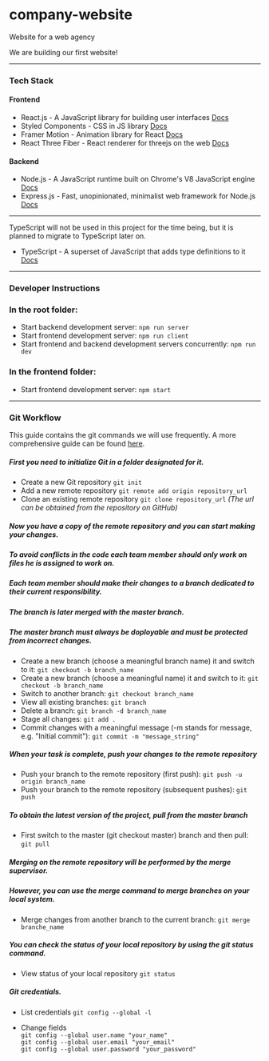 # company-website
Website for a web agency

We are building our first website!

***

### Tech Stack
#### Frontend
* React.js - A JavaScript library for building user interfaces
[Docs](https://reactjs.org/docs/getting-started.html)
* Styled Components - CSS in JS library
[Docs](https://styled-components.com/docs)
* Framer Motion - Animation library for React
[Docs](https://www.framer.com/motion/)
* React Three Fiber - React renderer for threejs on the web 
[Docs](https://github.com/pmndrs/react-three-fiber)

#### Backend
* Node.js - A JavaScript runtime built on Chrome's V8 JavaScript engine
[Docs](https://nodejs.org/en/docs/)
* Express.js - Fast, unopinionated, minimalist web framework for Node.js
[Docs](https://expressjs.com/)

***
TypeScript will not be used in this project for the time being, but it is planned
to migrate to TypeScript later on.
* TypeScript - A superset of JavaScript that adds type definitions to it
[Docs](https://www.typescriptlang.org/docs/)

***

### Developer Instructions

### In the root folder:
* Start backend development server:
```npm run server```
* Start frontend development server:
```npm run client```
* Start frontend and backend development servers concurrently:
```npm run dev```

### In the frontend folder:
* Start frontend development server:
```npm start```

***

### Git Workflow
This guide contains the git commands we will use frequently.
A more comprehensive guide can be found [here](https://www.atlassian.com/git).

##### First you need to initialize Git in a folder designated for it.
* Create a new Git repository 
```git init```
* Add a new remote repository 
```git remote add origin repository_url```
* Clone an existing remote repository 
```git clone repository_url```
*(The url can be obtained from the repository on GitHub)*
##### Now you have a copy of the remote repository and you can start making your changes.
##### To avoid conflicts in the code each team member should only work on files he is assigned to work on.
##### Each team member should make their changes to a branch dedicated to their current responsibility.
##### The branch is later merged with the master branch.
##### The master branch must always be doployable and must be protected from incorrect changes.
* Create a new branch (choose a meaningful branch name) it and switch to it:
```git checkout -b branch_name```
* Create a new branch (choose a meaningful name) it and switch to it:
```git checkout -b branch_name```
* Switch to another branch:
```git checkout branch_name```
* View all existing branches:
```git branch```
* Delete a branch:
```git branch -d branch_name```
* Stage all changes:
```git add .```
* Commit changes with a meaningful message (-m stands for message, e.g. "Initial commit"):
```git commit -m "message_string"```

##### When your task is complete, push your changes to the remote repository
* Push your branch to the remote repository (first push):
```git push -u origin branch_name```
* Push your branch to the remote repository (subsequent pushes):
```git push```

##### To obtain the latest version of the project, pull from the master branch
* First switch to the master (git checkout master) branch and then pull:
```git pull```

##### Merging on the remote repository will be performed by the merge supervisor.
##### However, you can use the merge command to merge branches on your local system.
* Merge changes from another branch to the current branch:
```git merge branche_name```

##### You can check the status of your local repository by using the git status command.
* View status of your local repository
```git status```

##### Git credentials.
* List credentials
```git config --global -l```

* Change fields  
```git config --global user.name "your_name"```  
```git config --global user.email "your_email"```  
```git config --global user.password "your_password"```  

